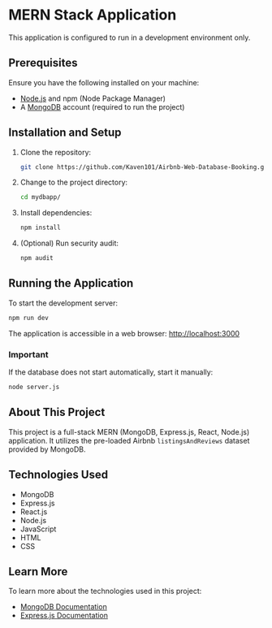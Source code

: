 # MERN Stack Application

This application is configured to run in a development environment only.

## Prerequisites

Ensure you have the following installed on your machine:
- [Node.js](https://nodejs.org/) and npm (Node Package Manager)
- A [MongoDB](https://www.mongodb.com/) account (required to run the project)

## Installation and Setup

1. Clone the repository:
   ```sh
   git clone https://github.com/Kaven101/Airbnb-Web-Database-Booking.git
   ```

2. Change to the project directory:
   ```sh
   cd mydbapp/
   ```

3. Install dependencies:
   ```sh
   npm install
   ```

4. (Optional) Run security audit:
   ```sh
   npm audit
   ```

## Running the Application

To start the development server:
```sh
npm run dev
```

The application is accessible in a web browser:
[http://localhost:3000](http://localhost:3000)

### Important
If the database does not start automatically, start it manually:
```sh
node server.js
```

## About This Project
This project is a full-stack MERN (MongoDB, Express.js, React, Node.js) application. It utilizes the pre-loaded Airbnb `listingsAndReviews` dataset provided by MongoDB.

## Technologies Used
- MongoDB
- Express.js
- React.js
- Node.js
- JavaScript
- HTML
- CSS

## Learn More
To learn more about the technologies used in this project:
- [MongoDB Documentation](https://www.mongodb.com/docs/)
- [Express.js Documentation](https://expressjs.com/)

